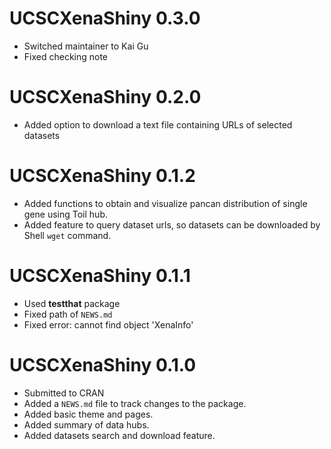 # UCSCXenaShiny 0.3.0

* Switched maintainer to Kai Gu
* Fixed checking note

# UCSCXenaShiny 0.2.0

* Added option to download a text file containing URLs of selected datasets

# UCSCXenaShiny 0.1.2

* Added functions to obtain and visualize pancan distribution of single gene using Toil hub.
* Added feature to query dataset urls, so datasets can be downloaded by Shell `wget` command.

# UCSCXenaShiny 0.1.1

* Used **testthat** package
* Fixed path of `NEWS.md`
* Fixed error: cannot find object 'XenaInfo'

# UCSCXenaShiny 0.1.0

* Submitted to CRAN
* Added a `NEWS.md` file to track changes to the package.
* Added basic theme and pages.
* Added summary of data hubs.
* Added datasets search and download feature.

